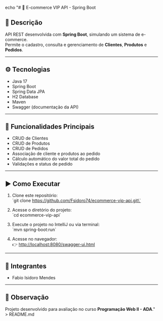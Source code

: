 echo "# 🚀 E-commerce VIP API - Spring Boot

## 📝 Descrição
API REST desenvolvida com **Spring Boot**, simulando um sistema de e-commerce.  
Permite o cadastro, consulta e gerenciamento de **Clientes**, **Produtos** e **Pedidos**.

---

## ⚙️ Tecnologias
- Java 17  
- Spring Boot  
- Spring Data JPA  
- H2 Database  
- Maven  
- Swagger (documentação da API)

---

## 🧩 Funcionalidades Principais
- CRUD de Clientes  
- CRUD de Produtos  
- CRUD de Pedidos  
- Associação de cliente e produtos ao pedido  
- Cálculo automático do valor total do pedido  
- Validações e status de pedido  

---

## ▶️ Como Executar
1. Clone este repositório:  
   \`git clone https://github.com/Fsidoro74/ecommerce-vip-api.git\`

2. Acesse o diretório do projeto:  
   \`cd ecommerce-vip-api\`

3. Execute o projeto no IntelliJ ou via terminal:  
   \`mvn spring-boot:run\`

4. Acesse no navegador:  
   👉 [http://localhost:8080/swagger-ui.html](http://localhost:8080/swagger-ui.html)

---

## 👥 Integrantes
- Fabio Isidoro Mendes

---

## 🧠 Observação
Projeto desenvolvido para avaliação no curso **Programação Web II - ADA**." > README.md
